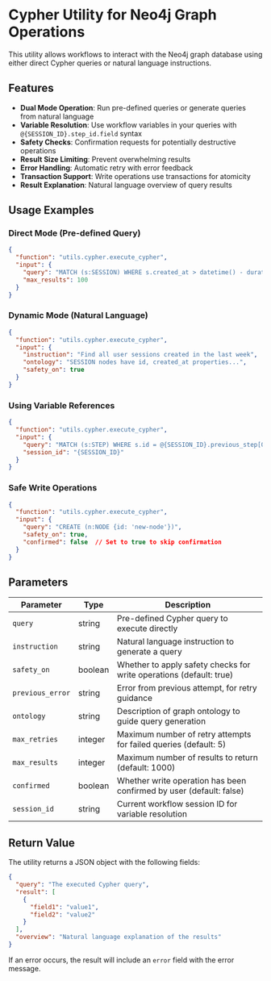 # Cypher Utility for Neo4j Graph Operations

This utility allows workflows to interact with the Neo4j graph database using either direct Cypher queries or natural language instructions.

## Features

- **Dual Mode Operation**: Run pre-defined queries or generate queries from natural language
- **Variable Resolution**: Use workflow variables in your queries with `@{SESSION_ID}.step_id.field` syntax
- **Safety Checks**: Confirmation requests for potentially destructive operations
- **Result Size Limiting**: Prevent overwhelming results
- **Error Handling**: Automatic retry with error feedback
- **Transaction Support**: Write operations use transactions for atomicity
- **Result Explanation**: Natural language overview of query results

## Usage Examples

### Direct Mode (Pre-defined Query)

```json
{
  "function": "utils.cypher.execute_cypher",
  "input": {
    "query": "MATCH (s:SESSION) WHERE s.created_at > datetime() - duration('P7D') RETURN s",
    "max_results": 100
  }
}
```

### Dynamic Mode (Natural Language)

```json
{
  "function": "utils.cypher.execute_cypher",
  "input": {
    "instruction": "Find all user sessions created in the last week",
    "ontology": "SESSION nodes have id, created_at properties...",
    "safety_on": true
  }
}
```

### Using Variable References

```json
{
  "function": "utils.cypher.execute_cypher",
  "input": {
    "query": "MATCH (s:STEP) WHERE s.id = @{SESSION_ID}.previous_step[0].value RETURN s",
    "session_id": "{SESSION_ID}"
  }
}
```

### Safe Write Operations

```json
{
  "function": "utils.cypher.execute_cypher",
  "input": {
    "query": "CREATE (n:NODE {id: 'new-node'})",
    "safety_on": true,
    "confirmed": false  // Set to true to skip confirmation
  }
}
```

## Parameters

| Parameter | Type | Description |
|-----------|------|-------------|
| `query` | string | Pre-defined Cypher query to execute directly |
| `instruction` | string | Natural language instruction to generate a query |
| `safety_on` | boolean | Whether to apply safety checks for write operations (default: true) |
| `previous_error` | string | Error from previous attempt, for retry guidance |
| `ontology` | string | Description of graph ontology to guide query generation |
| `max_retries` | integer | Maximum number of retry attempts for failed queries (default: 5) |
| `max_results` | integer | Maximum number of results to return (default: 1000) |
| `confirmed` | boolean | Whether write operation has been confirmed by user (default: false) |
| `session_id` | string | Current workflow session ID for variable resolution |

## Return Value

The utility returns a JSON object with the following fields:

```json
{
  "query": "The executed Cypher query",
  "result": [
    {
      "field1": "value1",
      "field2": "value2"
    }
  ],
  "overview": "Natural language explanation of the results"
}
```

If an error occurs, the result will include an `error` field with the error message. 